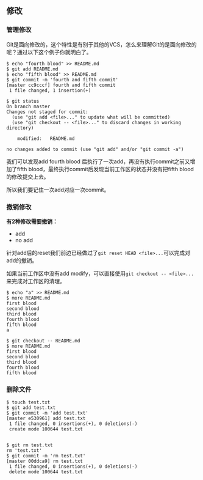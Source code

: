 ## 修改

### 管理修改
Git是面向修改的，这个特性是有别于其他的VCS，怎么来理解Git的是面向修改的呢？通过以下这个例子你就明白了。

```
$ echo "fourth blood" >> README.md
$ git add README.md
$ echo "fifth blood" >> README.md
$ git commit -m 'fourth and fifth commit'
[master cc9cccf] fourth and fifth commit
 1 file changed, 1 insertion(+)

$ git status
On branch master
Changes not staged for commit:
  (use "git add <file>..." to update what will be committed)
  (use "git checkout -- <file>..." to discard changes in working directory)

    modified:   README.md

no changes added to commit (use "git add" and/or "git commit -a")
```

我们可以发现add fourth blood 后执行了一次add，再没有执行commit之前又增加了fifth blood，最终执行commit后发现当前工作区的状态并没有把fifth blood 的修改提交上去。

所以我们要记住一次add对应一次commit。

### 撤销修改

**有2种修改需要撤销：**

- add
- no add

针对add后的reset我们前边已经做过了`git reset HEAD <file>...`可以完成对add的撤销。

如果当前工作区中没有add modify，可以直接使用`git checkout -- <file>...`来完成对工作区的清理。

```
$ echo "a" >> README.md
$ more README.md
first blood
second blood
third blood
fourth blood
fifth blood
a

$ git checkout -- README.md
$ more README.md
first blood
second blood
third blood
fourth blood
fifth blood
```

### 删除文件
```
$ touch test.txt
$ git add test.txt
$ git commit -m 'add test.txt'
[master e530961] add test.txt
 1 file changed, 0 insertions(+), 0 deletions(-)
 create mode 100644 test.txt


$ git rm test.txt
rm 'test.txt'
$ git commit -m 'rm test.txt'
[master 00ddca9] rm test.txt
 1 file changed, 0 insertions(+), 0 deletions(-)
 delete mode 100644 test.txt
```
